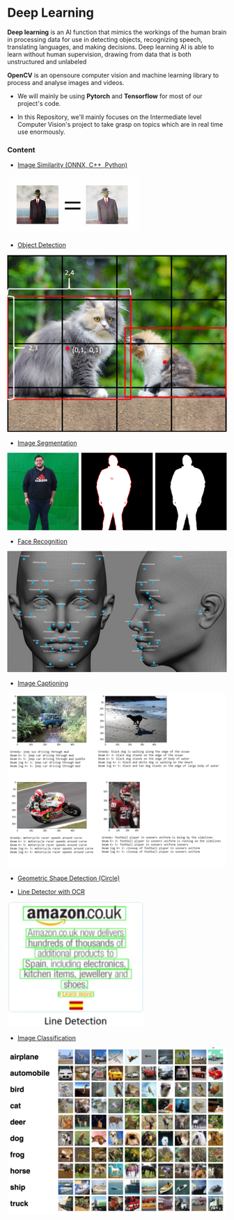 # Deep Learning
**Deep learning** is an AI function that mimics the workings of the human brain in processing data for use in detecting objects, recognizing speech, translating languages, and making decisions. Deep learning AI is able to learn without human supervision, drawing from data that is both unstructured and unlabeled

**OpenCV** is an opensoure computer vision and machine learning library to process and analyse images and videos.

* We will mainly be using **Pytorch** and **Tensorflow** for most of our project's code.

* In this Repository, we'll mainly focuses on the Intermediate level Computer Vision's project to take grasp on topics which are in real time use enormously.

### Content 

* [Image Similarity (ONNX, C++ ,Python)](https://github.com/mitesh55/Deep_Learning_projects/tree/main/Image%20Similarity(%20ONNX%2C%20C%2B%2B%2C%20Python))
 
 ![Image Similarity-img](https://github.com/mitesh55/Deep_Learning_projects/blob/main/Image%20Similarity(%20ONNX%2C%20C%2B%2B%2C%20Python)/images/image-similarity.jpg)

* [Object Detection](https://github.com/mitesh55/Deep_Learning_projects/tree/main/Object%20Detection%20(%20Yolov1%20%26%20Yolov3%20))

 ![Object Detection-img](https://github.com/mitesh55/Deep_Learning_projects/blob/main/Object%20Detection%20(%20Yolov1%20%26%20Yolov3%20)/images/yolo_ex.png)

* [Image Segmentation](https://github.com/mitesh55/Deep_Learning_projects/tree/main/Image%20Segmentation%20(%20Pytorch%20))

 ![Image Segmentation -img](https://github.com/mitesh55/Deep_Learning_projects/blob/main/Image%20Segmentation%20(%20Pytorch%20)/11042_2020_9425_Fig3_HTML.png)
 
* [Face Recognition](https://github.com/mitesh55/Deep_Learning_projects/tree/main/Face%20Recognition%20(%20dlib%2C%20mtcnn%2C%20haarcascade%20))

 ![Face Recognition -img](https://github.com/mitesh55/Deep_Learning_projects/blob/main/Face%20Recognition%20(%20dlib%2C%20mtcnn%2C%20haarcascade%20)/images/face_rec.jpg)
* [Image Captioning](https://github.com/mitesh55/Deep_Learning_projects/tree/main/Image%20Captioning%20(%20TensorFlow%20))

 ![Image Captioning -img](https://github.com/mitesh55/Deep_Learning_projects/blob/main/Image%20Captioning%20(%20TensorFlow%20)/images/img_cap.png)
* [Geometric Shape Detection (Circle)](https://github.com/mitesh55/Deep_Learning_projects/tree/main/GeoMetric%20Shape%20Detection%20from%20Noisy%20Image)

* [Line Detector with OCR](https://github.com/mitesh55/Deep_Learning_projects/tree/main/OCR%20Line%20Detector)

 ![Line Detector -img](https://github.com/mitesh55/Deep_Learning_projects/blob/main/OCR%20Line%20Detector/images/ocr.png)
 
* [Image Classification](https://github.com/mitesh55/Deep_Learning_projects/tree/main/Image%20Classification%20(%20Pytorch%20%26%20TensorFlow%20))

 ![Image Classification -img](https://github.com/mitesh55/Deep_Learning_projects/blob/main/Image%20Classification%20(%20Pytorch%20%26%20TensorFlow%20)/images/img_class.png)
